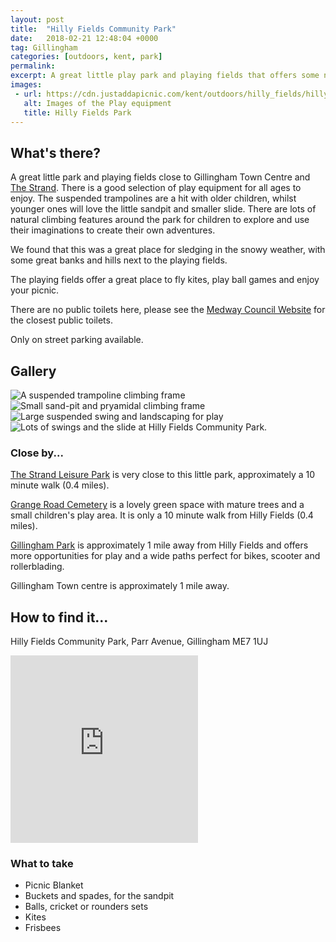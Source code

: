 ```yaml
---
layout: post
title:  "Hilly Fields Community Park"
date:   2018-02-21 12:48:04 +0000
tag: Gillingham
categories: [outdoors, kent, park]
permalink: 
excerpt: A great little play park and playing fields that offers some novel and interesting play equipment.  The perfect stop over after being at the Strand or on your way home from a shopping trip.
images:
 - url: https://cdn.justaddapicnic.com/kent/outdoors/hilly_fields/hillyfields1.jpg
   alt: Images of the Play equipment
   title: Hilly Fields Park
---
```


## What's there?
A great little park and playing fields close to Gillingham Town Centre and [The Strand](https://justaddapicnic.com/outdoors/kent/park/sandpit/2018/01/16/strand.html).  There is a good selection of play equipment for all ages to enjoy.  The suspended trampolines are a hit with older children, whilst younger ones will love the little sandpit and smaller slide.  There are lots of natural climbing features around the park for children to explore and use their imaginations to create their own adventures.

We found that this was a great place for sledging in the snowy weather, with some great banks and hills next to the playing fields.

The playing fields offer a great place to fly kites, play ball games and enjoy your picnic.

There are no public toilets here, please see the [Medway Council Website](https://www.medway.gov.uk/information/findmynearest.aspx?stype=36) for the closest public toilets.

Only on street parking available.

## Gallery

<div class="container">
<div class="row">

<div class="col-md-6">
  <div class="card" id="landscape">
    <img src="https://cdn.justaddapicnic.com/kent/outdoors/hilly_fields/hillyfields1.jpg" alt="A suspended trampoline climbing frame" class="img-fluid">
  </div>

  <div class="card" id="landscape">
    <img src="https://cdn.justaddapicnic.com/kent/outdoors/hilly_fields/hillyfields2.jpg" alt="Small sand-pit and pryamidal climbing frame" class="img-fluid">
  </div>
</div>

<div class="col-md-6">
  <div class="card" id="landscape">
    <img src="https://cdn.justaddapicnic.com/kent/outdoors/hilly_fields/hillyfields3.jpg" alt="Large suspended swing and landscaping for play" class="img-fluid">
  </div>

  <div class="card" id="landscape">
    <img src="https://cdn.justaddapicnic.com/kent/outdoors/hilly_fields/hillyfields4.jpg" alt="Lots of swings and the slide at Hilly Fields Community Park." class="img-fluid">
  </div>
</div>
</div>
</div>


### Close by...

[The Strand Leisure Park](http://www.justaddapicnic.com/outdoors/kent/park/sandpit/2018/01/16/strand.html) is very close to this little park, approximately a 10 minute walk (0.4 miles).

[Grange Road Cemetery](/outdoors/kent/park/2018/08/22/grange-road.html) is a lovely green space with mature trees and a small children's play area.  It is only a 10 minute walk from Hilly Fields (0.4 miles).

[Gillingham Park](https://justaddapicnic.com/outdoors/kent/park/2018/01/08/gillingham-park.html) is approximately 1 mile away from Hilly Fields and offers more opportunities for play and a wide paths perfect for bikes, scooter and rollerblading.

Gillingham Town centre is approximately 1 mile away.

## How to find it...
Hilly Fields Community Park, Parr Avenue, Gillingham ME7 1UJ

<iframe src="https://www.google.com/maps/embed?pb=!1m18!1m12!1m3!1d2489.64243528698!2d0.5549374163226908!3d51.39124942700906!2m3!1f0!2f0!3f0!3m2!1i1024!2i768!4f13.1!3m3!1m2!1s0x47d8cd824b7dc5d9%3A0xab7cdaaf12c66fce!2sHilly+Fields+Community+Park!5e0!3m2!1sen!2suk!4v1519221912117" width="300" height="300" frameborder="0" style="border:0" allowfullscreen></iframe>

### What to take
* Picnic Blanket
* Buckets and spades, for the sandpit
* Balls, cricket or rounders sets
* Kites
* Frisbees

